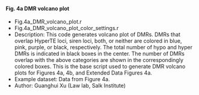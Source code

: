 #### Fig. 4a DMR volcano plot
- Fig.4a_DMR_volcano_plot.r
- Fig.4a_DMR_volcano_plot_color_settings.r
- Description: This code generates volcano plot of DMRs. DMRs that overlap HyperTE loci, siren loci, both, or neither are colored in blue, pink, purple, or black, respectively. The total number of hypo and hyper DMRs is indicated in black boxes in the center. The number of DMRs overlap with the above categories are shown in the correspondingly colored boxes. This is the base script used to generate DMR volcano plots for Figures 4a, 4b, and Extended Data Figures 4a.
- Example dataset: Data from Figure 4a.
- Author: Guanghui Xu (Law lab, Salk Institute)
